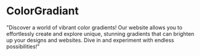# ColorGradiant
"Discover a world of vibrant color gradients! Our website allows you to effortlessly create and explore unique, stunning gradients that can brighten up your designs and websites. Dive in and experiment with endless possibilities!"
